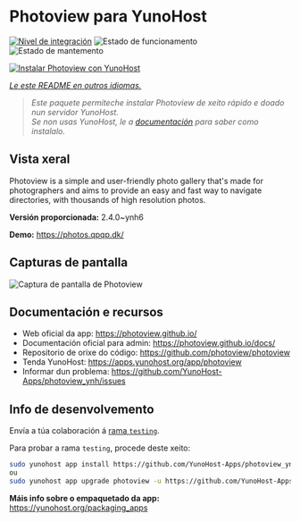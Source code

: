 <!--
NOTA: Este README foi creado automáticamente por <https://github.com/YunoHost/apps/tree/master/tools/readme_generator>
NON debe editarse manualmente.
-->

# Photoview para YunoHost

[![Nivel de integración](https://apps.yunohost.org/badge/integration/photoview)](https://ci-apps.yunohost.org/ci/apps/photoview/)
![Estado de funcionamento](https://apps.yunohost.org/badge/state/photoview)
![Estado de mantemento](https://apps.yunohost.org/badge/maintained/photoview)

[![Instalar Photoview con YunoHost](https://install-app.yunohost.org/install-with-yunohost.svg)](https://install-app.yunohost.org/?app=photoview)

*[Le este README en outros idiomas.](./ALL_README.md)*

> *Este paquete permíteche instalar Photoview de xeito rápido e doado nun servidor YunoHost.*  
> *Se non usas YunoHost, le a [documentación](https://yunohost.org/install) para saber como instalalo.*

## Vista xeral

Photoview is a simple and user-friendly photo gallery that's made for photographers and aims to provide an easy and fast way to navigate directories, with thousands of high resolution photos.


**Versión proporcionada:** 2.4.0~ynh6

**Demo:** <https://photos.qpqp.dk/>

## Capturas de pantalla

![Captura de pantalla de Photoview](./doc/screenshots/screenshot.png)

## Documentación e recursos

- Web oficial da app: <https://photoview.github.io/>
- Documentación oficial para admin: <https://photoview.github.io/docs/>
- Repositorio de orixe do código: <https://github.com/photoview/photoview>
- Tenda YunoHost: <https://apps.yunohost.org/app/photoview>
- Informar dun problema: <https://github.com/YunoHost-Apps/photoview_ynh/issues>

## Info de desenvolvemento

Envía a túa colaboración á [rama `testing`](https://github.com/YunoHost-Apps/photoview_ynh/tree/testing).

Para probar a rama `testing`, procede deste xeito:

```bash
sudo yunohost app install https://github.com/YunoHost-Apps/photoview_ynh/tree/testing --debug
ou
sudo yunohost app upgrade photoview -u https://github.com/YunoHost-Apps/photoview_ynh/tree/testing --debug
```

**Máis info sobre o empaquetado da app:** <https://yunohost.org/packaging_apps>
